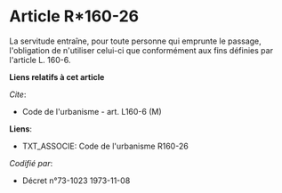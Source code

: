 # Article R*160-26

La servitude entraîne, pour toute personne qui emprunte le passage, l'obligation de n'utiliser celui-ci que conformément aux
fins définies par l'article L. 160-6.

**Liens relatifs à cet article**

_Cite_:

  - Code de l'urbanisme - art. L160-6 (M)

**Liens**:

  - TXT_ASSOCIE: Code de l'urbanisme R160-26

_Codifié par_:

  - Décret n°73-1023 1973-11-08
